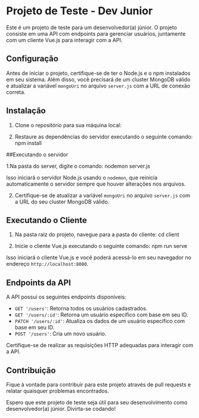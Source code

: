 # Projeto de Teste - Dev Junior

Este é um projeto de teste para um desenvolvedor(a) júnior. O projeto consiste em uma API com endpoints para gerenciar usuários, juntamente com um cliente Vue.js para interagir com a API.

## Configuração

Antes de iniciar o projeto, certifique-se de ter o Node.js e o npm instalados em seu sistema. Além disso, você precisará de um cluster MongoDB válido e atualizar a variável `mongoUri` no arquivo `server.js` com a URL de conexão correta.

## Instalação

1. Clone o repositório para sua máquina local:

2. Restaure as dependências do servidor executando o seguinte comando: npm install

##Executando o servidor

1.Na pasta do server, digite o comando: nodemon server.js

Isso iniciará o servidor Node.js usando o `nodemon`, que reinicia automaticamente o servidor sempre que houver alterações nos arquivos.

2. Certifique-se de atualizar a variável `mongoUri` no arquivo `server.js` com a URL do seu cluster MongoDB válido.

## Executando o Cliente

1. Na pasta raiz do projeto, navegue para a pasta do cliente: cd client


2. Inicie o cliente Vue.js executando o seguinte comando: npm run serve


Isso iniciará o cliente Vue.js e você poderá acessá-lo em seu navegador no endereço `http://localhost:8080`.

## Endpoints da API

A API possui os seguintes endpoints disponíveis:

- `GET '/users'`: Retorna todos os usuários cadastrados.
- `GET '/users/:id'`: Retorna um usuário específico com base em seu ID.
- `PATCH '/users/:id'`: Atualiza os dados de um usuário específico com base em seu ID.
- `POST '/users'`: Cria um novo usuário.

Certifique-se de realizar as requisições HTTP adequadas para interagir com a API.

## Contribuição

Fique à vontade para contribuir para este projeto através de pull requests e relatar quaisquer problemas encontrados.

Espero que este projeto de teste seja útil para seu desenvolvimento como desenvolvedor(a) júnior. Divirta-se codando!
